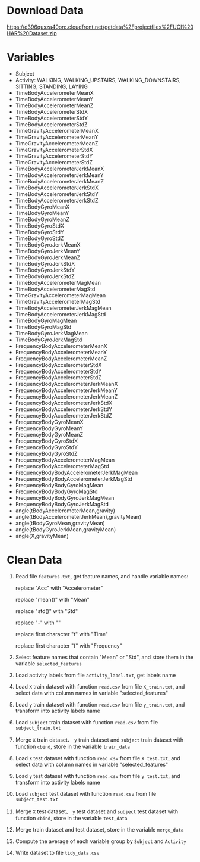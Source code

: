 # Download Data

https://d396qusza40orc.cloudfront.net/getdata%2Fprojectfiles%2FUCI%20HAR%20Dataset.zip



# Variables

- Subject
- Activity: WALKING, WALKING_UPSTAIRS, WALKING_DOWNSTAIRS, SITTING, STANDING, LAYING
- TimeBodyAccelerometerMeanX
- TimeBodyAccelerometerMeanY
- TimeBodyAccelerometerMeanZ
- TimeBodyAccelerometerStdX
- TimeBodyAccelerometerStdY
- TimeBodyAccelerometerStdZ
- TimeGravityAccelerometerMeanX
- TimeGravityAccelerometerMeanY
- TimeGravityAccelerometerMeanZ
- TimeGravityAccelerometerStdX
- TimeGravityAccelerometerStdY
- TimeGravityAccelerometerStdZ
- TimeBodyAccelerometerJerkMeanX
- TimeBodyAccelerometerJerkMeanY
- TimeBodyAccelerometerJerkMeanZ
- TimeBodyAccelerometerJerkStdX
- TimeBodyAccelerometerJerkStdY
- TimeBodyAccelerometerJerkStdZ
- TimeBodyGyroMeanX
- TimeBodyGyroMeanY
- TimeBodyGyroMeanZ
- TimeBodyGyroStdX
- TimeBodyGyroStdY
- TimeBodyGyroStdZ
- TimeBodyGyroJerkMeanX
- TimeBodyGyroJerkMeanY
- TimeBodyGyroJerkMeanZ
- TimeBodyGyroJerkStdX
- TimeBodyGyroJerkStdY
- TimeBodyGyroJerkStdZ
- TimeBodyAccelerometerMagMean
- TimeBodyAccelerometerMagStd
- TimeGravityAccelerometerMagMean
- TimeGravityAccelerometerMagStd
- TimeBodyAccelerometerJerkMagMean
- TimeBodyAccelerometerJerkMagStd
- TimeBodyGyroMagMean
- TimeBodyGyroMagStd
- TimeBodyGyroJerkMagMean
- TimeBodyGyroJerkMagStd
- FrequencyBodyAccelerometerMeanX
- FrequencyBodyAccelerometerMeanY
- FrequencyBodyAccelerometerMeanZ
- FrequencyBodyAccelerometerStdX
- FrequencyBodyAccelerometerStdY
- FrequencyBodyAccelerometerStdZ
- FrequencyBodyAccelerometerJerkMeanX
- FrequencyBodyAccelerometerJerkMeanY
- FrequencyBodyAccelerometerJerkMeanZ
- FrequencyBodyAccelerometerJerkStdX
- FrequencyBodyAccelerometerJerkStdY
- FrequencyBodyAccelerometerJerkStdZ
- FrequencyBodyGyroMeanX
- FrequencyBodyGyroMeanY
- FrequencyBodyGyroMeanZ
- FrequencyBodyGyroStdX
- FrequencyBodyGyroStdY
- FrequencyBodyGyroStdZ
- FrequencyBodyAccelerometerMagMean
- FrequencyBodyAccelerometerMagStd
- FrequencyBodyBodyAccelerometerJerkMagMean
- FrequencyBodyBodyAccelerometerJerkMagStd
- FrequencyBodyBodyGyroMagMean
- FrequencyBodyBodyGyroMagStd
- FrequencyBodyBodyGyroJerkMagMean
- FrequencyBodyBodyGyroJerkMagStd
- angle(tBodyAccelerometerMean,gravity)
- angle(tBodyAccelerometerJerkMean),gravityMean)
- angle(tBodyGyroMean,gravityMean)
- angle(tBodyGyroJerkMean,gravityMean)
- angle(X,gravityMean)



# Clean Data

1. Read file `features.txt`, get feature names, and handle variable names: 

   replace "Acc" with "Accelerometer"

   replace "mean()" with "Mean"

   replace "std()" with "Std"

   replace "-" with ""

   replace first character "t" with "Time"

   replace first character "f" with "Frequency"

2. Select feature names that contain "Mean" or "Std", and store them in the variable `selected_features`

3. Load activity labels from file `activity_label.txt`, get labels name

4. Load `X` train dataset with function `read.csv` from file `X_train.txt`, and select data with column names in variable "selected_features"

5. Load `y` train dataset with function `read.csv` from file `y_train.txt`, and transform into activity labels name

6. Load `subject` train dataset with function `read.csv` from file `subject_train.txt`

7. Merge `X` train dataset、 `y` train dataset and `subject` train dataset with function `cbind`, store in the variable `train_data`

8. Load `X` test dataset with function `read.csv` from file `X_test.txt`, and select data with column names in variable "selected_features"

9. Load `y` test dataset with function `read.csv` from file `y_test.txt`, and transform into activity labels name

10. Load `subject` test dataset with function `read.csv` from file `subject_test.txt`

11. Merge `X` test dataset、 `y` test dataset and `subject` test dataset with function `cbind`, store in the variable `test_data`

12. Merge train dataset and test dataset, store in the variable `merge_data`

13. Compute the average of each variable group by `Subject` and `Activity`

14. Write dataset to file `tidy_data.csv`
